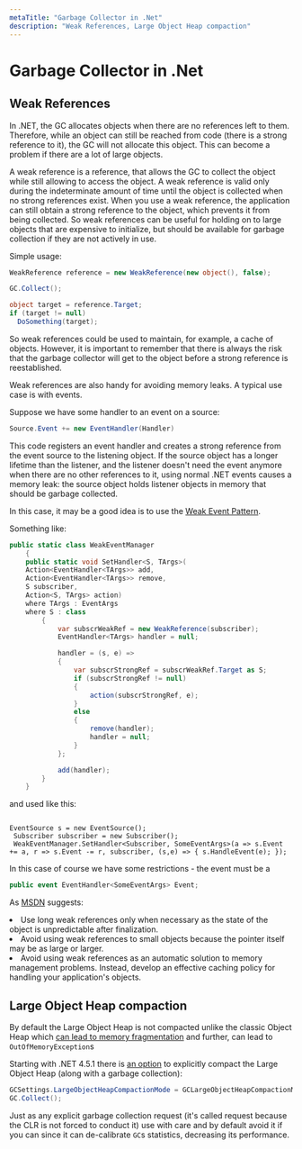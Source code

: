 ```yaml
---
metaTitle: "Garbage Collector in .Net"
description: "Weak References, Large Object Heap compaction"
---
```


# Garbage Collector in .Net



## Weak References


In .NET, the GC allocates objects when there are no references left to them.  Therefore, while an object can still be reached from code (there is a strong reference to it), the GC will not allocate this object. This can become a problem if there are a lot of large objects.

A weak reference is a reference, that allows the GC to collect the object while still allowing to access the object. A weak reference is valid only during the indeterminate amount of time until the object is collected when no strong references exist. When you use a weak reference, the application can still obtain a strong reference to the object, which prevents it from being collected. So weak references can be useful for holding on to large objects that are expensive to initialize, but should be available for garbage collection if they are not actively in use.

Simple usage:

```cs
WeakReference reference = new WeakReference(new object(), false);

GC.Collect();

object target = reference.Target;
if (target != null)
  DoSomething(target);

```

So weak references could be used to maintain, for example, a cache of objects. However, it is important to remember that there is always the risk that the garbage collector will get to the object before a strong reference is reestablished.

Weak references are also handy for avoiding memory leaks. A typical use case is with events.

Suppose we have some handler to an event on a source:

```cs
Source.Event += new EventHandler(Handler)

```

This code registers an event handler and creates a strong reference from the event source to the listening object. If the source object has a longer lifetime than the listener, and the listener doesn't need the event anymore when there are no other references to it, using normal .NET events causes a memory leak: the source object holds listener objects in memory that should be garbage collected.

In this case, it may be a good idea is to use the [Weak Event Pattern](https://msdn.microsoft.com/en-us/library/aa970850(v=vs.110).aspx).

Something like:

```cs
public static class WeakEventManager
    {
    public static void SetHandler<S, TArgs>(
    Action<EventHandler<TArgs>> add,
    Action<EventHandler<TArgs>> remove,
    S subscriber,
    Action<S, TArgs> action)
    where TArgs : EventArgs
    where S : class
        {
            var subscrWeakRef = new WeakReference(subscriber);
            EventHandler<TArgs> handler = null;

            handler = (s, e) =>
            {
                var subscrStrongRef = subscrWeakRef.Target as S;
                if (subscrStrongRef != null)
                {
                    action(subscrStrongRef, e);
                }
                else
                {
                    remove(handler);
                    handler = null;
                }
            };

            add(handler);
        }
    }

```

and used like this:

```

EventSource s = new EventSource();
 Subscriber subscriber = new Subscriber();
 WeakEventManager.SetHandler<Subscriber, SomeEventArgs>(a => s.Event += a, r => s.Event -= r, subscriber, (s,e) => { s.HandleEvent(e); });

```

In this case of course we have some restrictions - the event must be a

```cs
public event EventHandler<SomeEventArgs> Event;

```

As [MSDN](https://msdn.microsoft.com/en-us/library/ms404247(v=vs.110).aspx#Anchor_1) suggests:

<li>Use long weak references only when necessary as the state of the
object is unpredictable after finalization.</li>
<li>Avoid using weak references to small objects because the pointer
itself may be as large or larger.</li>
<li>Avoid using weak references as an automatic solution to memory
management problems. Instead, develop an effective caching policy for
handling your application's objects.</li>



## Large Object Heap compaction


By default the Large Object Heap is not compacted unlike the classic Object Heap which [can lead to memory fragmentation](https://www.simple-talk.com/dotnet/.net-framework/the-dangers-of-the-large-object-heap/) and further, can lead to `OutOfMemoryException`s

Starting with .NET 4.5.1 there is [an option](https://msdn.microsoft.com/en-us/library/system.runtime.gcsettings.largeobjectheapcompactionmode(v=vs.110).aspx) to explicitly compact the Large Object Heap (along with a garbage collection):

```cs
GCSettings.LargeObjectHeapCompactionMode = GCLargeObjectHeapCompactionMode.CompactOnce;
GC.Collect();   

```

Just as any explicit garbage collection request (it's called request because the CLR is not forced to conduct it) use with care and by default avoid it if you can since it can de-calibrate `GC`s statistics, decreasing its performance.


